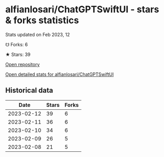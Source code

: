 # alfianlosari/ChatGPTSwiftUI - stars & forks statistics

Stats updated on Feb 2023, 12

☋ Forks: 6

★ Stars: 39

[Open repository](https://github.com/alfianlosari/ChatGPTSwiftUI)

[Open detailed stats for alfianlosari/ChatGPTSwiftUI](https://reviewgithub.com/rep/alfianlosari/ChatGPTSwiftUI)

## Historical data
| Date | Stars | Forks |
|------|-------|-------|
| 2023-02-12 | 39 | 6 | 
| 2023-02-11 | 36 | 6 | 
| 2023-02-10 | 34 | 6 | 
| 2023-02-09 | 26 | 5 | 
| 2023-02-08 | 21 | 5 | 

